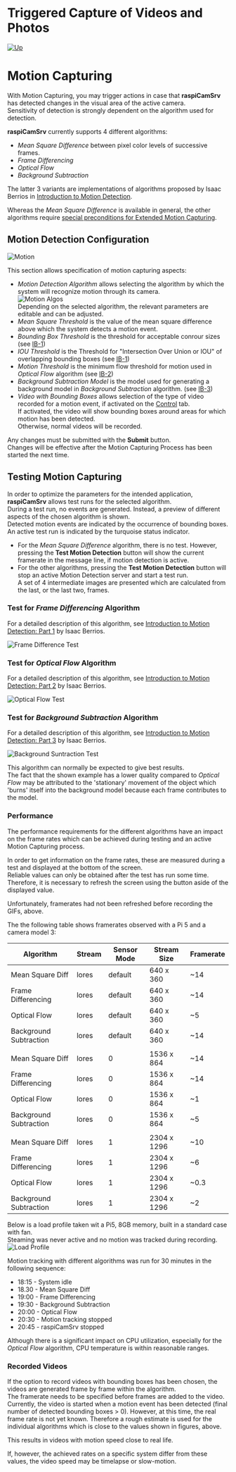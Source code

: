 # Triggered Capture of Videos and Photos

[![Up](img/goup.gif)](./Trigger.md)

# Motion Capturing

With Motion Capturing, you may trigger actions in case that **raspiCamSrv** has detected changes in the visual area of the active camera.    
Sensitivity of detection is strongly dependent on the algorithm used for detection.

**raspiCamSrv** currently supports 4 different algorithms:
- *Mean Square Difference* between pixel color levels of successive frames.
- *Frame Differencing*
- *Optical Flow*
- *Background Subtraction*

The latter 3 variants are implementations of algorithms proposed by Isaac Berrios in [Introduction to Motion Detection](https://medium.com/@itberrios6/introduction-to-motion-detection-part-1-e031b0bb9bb2).

Whereas the *Mean Square Difference* is available in general, the other algorithms require [special preconditions for Extended Motion Capturing](./Settings.md#extended-motion-detection-support).


## Motion Detection Configuration

![Motion](./img/Trigger_Motion.jpg)

This section allows specification of motion capturing aspects:

- *Motion Detection Algorithm* allows selecting the algorithm by which the system will recognize motion through its camera.   
![Motion Algos](./img/Trigger_Motion_Algos.jpg)    
Depending on the selected algorithm, the relevant parameters are editable and can be adjusted.
- *Mean Square Threshold* is the value of the mean square difference above which the system detects a motion event.
- *Bounding Box Threshold* is the threshold for acceptable conrour sizes (see [IB-1](https://medium.com/@itberrios6/introduction-to-motion-detection-part-1-e031b0bb9bb2))
- *IOU Threshold* is the Threshold for "Intersection Over Union or IOU" of overlapping bounding boxes (see [IB-1](https://medium.com/@itberrios6/introduction-to-motion-detection-part-1-e031b0bb9bb2))
- *Motion Threshold* is the minimum flow threshold for motion used in *Optical Flow* algorithm (see [IB-2](https://medium.com/@itberrios6/introduction-to-motion-detection-part-2-6ec3d6b385d4))
- *Background Subtraction Model* is the model used for generating a background model in *Background Subtraction* algorithm. (see [IB-3](https://medium.com/@itberrios6/introduction-to-motion-detection-part-3-025271f66ef9))
- *Video with Bounding Boxes* allows selection of the type of video recorded for a motion event, if activated on the [Control](./Trigger.md#control) tab.   
If activated, the video will show bounding boxes around areas for which motion has been detected.   
Otherwise, normal videos will be recorded.


Any changes must be submitted with the **Submit** button.   
Changes will be effective after the Motion Capturing Process has been started the next time.

## Testing Motion Capturing

In order to optimize the parameters for the intended application, **raspiCamSrv** allows test runs for the selected algorithm.    
During a test run, no events are generated. Instead, a preview of different aspects of the chosen algorithm is shown.    
Detected motion events are indicated by the occurrence of bounding boxes.    
An active test run is indicated by the turquoise status indicator.

- For the *Mean Square Difference* algorithm, there is no test. However, pressing the **Test Motion Detection** button will show the current framerate in the message line, if motion detection is active.
- For the other algorithms, pressing the **Test Motion Detection** button will stop an active Motion Detection server and start a test run.    
A set of 4 intermediate images are presented which are calculated from the last, or the last two, frames. 

### Test for *Frame Differencing* Algorithm

For a detailed description of this algorithm, see [Introduction to Motion Detection: Part 1](https://medium.com/@itberrios6/introduction-to-motion-detection-part-1-e031b0bb9bb2) by Isaac Berrios.

![Frame Difference Test](./img/Trigger_Motion_FrameDiff_Test_l.gif)

### Test for *Optical Flow* Algorithm

For a detailed description of this algorithm, see [Introduction to Motion Detection: Part 2](https://medium.com/@itberrios6/introduction-to-motion-detection-part-2-6ec3d6b385d4) by Isaac Berrios.

![Optical Flow Test](./img/Trigger_Motion_OpticalFlow_Test_l.gif)

### Test for *Background Subtraction* Algorithm

For a detailed description of this algorithm, see [Introduction to Motion Detection: Part 3](https://medium.com/@itberrios6/introduction-to-motion-detection-part-3-025271f66ef9) by Isaac Berrios.

![Background Suntraction Test](./img/Trigger_Motion_BGSubtract_Test_l.gif)

This algorithm can normally be expected to give best results.   
The fact that the shown example has a lower quality compared to *Optical Flow* may be attributed to the 'stationary' movement of the object which 'burns' itself into the background model because each frame contributes to the model.

### Performance

The performance requirements for the different algorithms have an impact on the frame rates which can be achieved during testing and an active Motion Capturing process.    

In order to get information on the frame rates, these are measured during a test and displayed at the bottom of the screen.   
Reliable values can only be obtained after the test has run some time. Therefore, it is necessary to refresh the screen using the button aside of the displayed value.

Unfortunately, framerates had not been refreshed before recording the GIFs, above.

The the following table shows framerates observed with a Pi 5 and a camera model 3:

| Algorithm              | Stream | Sensor Mode | Stream Size | Framerate |
|------------------------|--------|-------------|-------------|-----------|
| Mean Square Diff       | lores  | default     |  640 x 360  | ~14       |
| Frame Differencing     | lores  | default     |  640 x 360  | ~14       |
| Optical Flow           | lores  | default     |  640 x 360  | ~5        |
| Background Subtraction | lores  | default     |  640 x 360  | ~14       |
|                        |        |             |             |           |
| Mean Square Diff       | lores  | 0           | 1536 x 864  | ~14       |
| Frame Differencing     | lores  | 0           | 1536 x 864  | ~14       |
| Optical Flow           | lores  | 0           | 1536 x 864  | ~1        |
| Background Subtraction | lores  | 0           | 1536 x 864  | ~5        |
|                        |        |             |             |           |
| Mean Square Diff       | lores  | 1           | 2304 x 1296 | ~10       |
| Frame Differencing     | lores  | 1           | 2304 x 1296 | ~6        |
| Optical Flow           | lores  | 1           | 2304 x 1296 | ~0.3      |
| Background Subtraction | lores  | 1           | 2304 x 1296 | ~2        |
   
   
Below is a load profile taken wit a Pi5, 8GB memory, built in a standard case with fan.   
Steaming was never active and no motion was tracked during recording.   
![Load Profile](./img/Trigger_LoadProfile.jpg)

Motion tracking with different algorithms was run for 30 minutes in the following sequence:
- 18:15 - System idle
- 18.30 - Mean Square Diff
- 19:00 - Frame Differencing
- 19:30 - Background Subtraction
- 20:00 - Optical Flow
- 20:30 - Motion tracking stopped
- 20:45 - raspiCamSrv stopped

Although there is a significant impact on CPU utilization, especially for the *Optical Flow* algorithm, CPU temperature is within reasonable ranges.

### Recorded Videos

If the option to record videos with bounding boxes has been chosen, the videos are generated frame by frame within the algorithm.   
The framerate needs to be specified before frames are added to the video.    
Currently, the video is started when a motion event has been detected (final number of detected bounding boxes > 0). However, at this time, the real frame rate is not yet known. Therefore a rough estimate is used for the individual algorithms which is close to the values shown in figures, above.

This results in videos with motion speed close to real life.

If, however, the achieved rates on a specific system differ from these values, the video speed may be timelapse or slow-motion.
